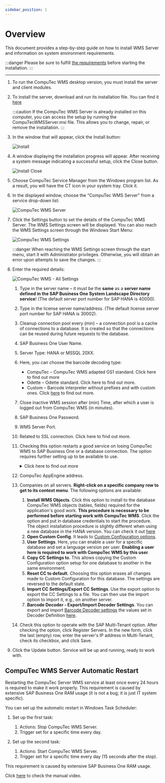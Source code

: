 ```yaml
---
sidebar_position: 1
---
```


# Overview

This document provides a step-by-step guide on how to install WMS Server and information on system environment requirements.

:::danger
    Please be sure to fulfill [the requirements](../../installation/requirements.md) before starting the installation.
:::

---

1. To run the CompuTec WMS desktop version, you must install the server and client modules.
2. To install the server, download and run its installation file. You can find it [here](../../../releases/download.md)

    :::caution
        If the CompuTec WMS Server is already installed on this computer, you can access the setup by running the CompuTecWMSServer.msi file. This allows you to change, repair, or remove the installation.
    :::
3. In the window that will appear, click the Install button:

    ![Install](./media/wms-server-install.webp)
4. A window displaying the installation progress will appear. After receiving a system message indicating a successful setup, click the Close button.

    ![Install Close](./media/wms-server-install-close.webp)
5. Choose CompuTec Service Manager from the Windows program list. As a result, you will have the CT icon in your system tray. Click it.
6. In the displayed window, choose the "CompuTec WMS Server" from a service drop-down list:

    ![CompuTec WMS Server](./media/computec-wms-server.webp)
7. Click the Settings button to set the details of the CompuTec WMS Server. The WMS Settings screen will be displayed. You can also reach the WMS Settings screen through the Windows Start Menu:

    ![CompuTec WMS Settings](./media/start-menu-wms-settings.webp)

    :::danger
        When reaching the WMS Settings screen through the start menu, start it with Administrator privileges. Otherwise, you will obtain an error upon attempts to save the changes.
    :::
8. Enter the required details:

    ![CompuTec WMS - All Settings](./media/wms-all-settings.webp)

    1. Type in the server name – it must be the **same** as a **server name defined in the SAP Business One System Landscape Directory service**! (The default server port number for SAP HANA is 40000).
    2. Type in the license server name/address. (The default license server port number for SAP HANA is 30002).
    3. Cleanup connection pool every (min) – a connection pool is a cache of connections to a database. It is created so that the connections can be reused during future requests to the database.
    4. SAP Business One User Name.
    5. Server Type: HANA or MSSQL 20XX.
    6. Here, you can choose the barcode decoding type:

        - CompuTec – CompuTec WMS adapted GS1 standard. Click here to find out more
        - Odette – Odette standard. Click here to find out more.
        - Custom – Barcode interpreter without prefixes and with custom ones.  Click [here](../../barcode-scanning/overview.md#gs1-standard---computec-decoder) to find out more.
    7. Close inactive WMS session after (min) Time, after which a user is logged out from CompuTec WMS (in minutes).
    8. SAP Business One Password.
    9. WMS Server Port.
    10. Related to SSL connection. Click here to find out more.
    11. Checking this option restarts a good service on losing CompuTec WMS to SAP Business One or a database connection. The option requires further setting up to be available to use.
        <details>
        <summary>Click here to find out more</summary>
        <div>
            Setting up an automatic CompuTec WMS Server restart in case of its crash:

            - Run Custom Configuration.
            - Go to the Common tab and check the Stop WMS Server when the ‘Company/database connection is lost’ checkbox and save changes.
            - Run Services (a Windows app).
            - Find CompuTEc WMS Server service, right-click, and choose Properties.
            - Go to the Recovery tab.
            - Set ‘Restart the Service’ for the ‘First failure,’ ‘Second failure,’ and ‘Third failure’ fields.
            - Set ‘0’ for the ‘Restart fail count after’ and ‘Restart service after’ fields.
            - Click ‘Apply.’
        </div>
        </details>
    12. CompuTec AppEngine address.
    13. Companies on all servers. **Right-click on a specific company row to get to its context menu**. The following options are available:

        1. **Install WMS Objects**. Click this option to install to the database CompuTec WMS objects (tables, fields) required for the application's good work. **This procedure is necessary to be performed before starting work with CompuTec WMS**. Click the option and put in database credentials to start the procedure. The object installation procedure is slightly different when using a new database in the HANA version. You can check it out [here](../../../faq/overview.md#cannot-install-computec-wms-objects-to-a-database)
        2. **Open Custom Config**. It leads to [Custom Configuration options](../../custom-configuration/overview.md).
        3. **User Settings**. Here, you can enable a user for a specific database and set a language version per user. **Enabling a user here is required to work with CompuTec WMS by this user**.
        4. **Copy CC Settings to**. This allows copying the Custom Configuration option setup for one database to another in the same environment.
        5. **Reset CC to default**. Choosing this option erases all changes made to Custom Configuration for this database. The settings are reversed to the default state.
        6. **Import CC Settings/Export CC Settings**. Use the export option to export the CC Settings to a file. You can then use the import option to import it, e.g., on another server.
        7. **Barcode Decoder - Export/Import Decoder Settings**. You can export and import [Barcode Decoder settings](../../../user-guide/custom-decoder.md) the values set in Decoder Definition [here](../../../user-guide/custom-decoder.md#decoder-definitions).
    14. Check this option to operate with the SAP Multi-Tenant option. After checking the option, click Register Servers. In the new form, click the last (empty) row, enter the server's IP address in Multi-Tenant, check its checkbox, and click Save.
9. Click the Update button. Service will be up and running, ready to work with.

## CompuTec WMS Server Automatic Restart

Restarting the CompuTec Server WMS service at least once every 24 hours is required to make it work properly. This requirement is caused by extensive SAP Business One RAM usage (it is not a bug; it is just IT system specific).

You can set up the automatic restart in Windows Task Scheduler:

1. Set up the first task:

   1. Actions: Stop CompuTec WMS Server.
   2. Trigger set for a specific time every day.
2. Set up the second task:

   1. Actions: Start CompuTec WMS Server.
   2. Trigger set for a specific time every day (15 seconds after the stop).

This requirement is caused by extensive SAP Business One RAM usage.

Click [here](https://www.youtube.com/watch?v=O3K-E4Y0WU4) to check the manual video.
